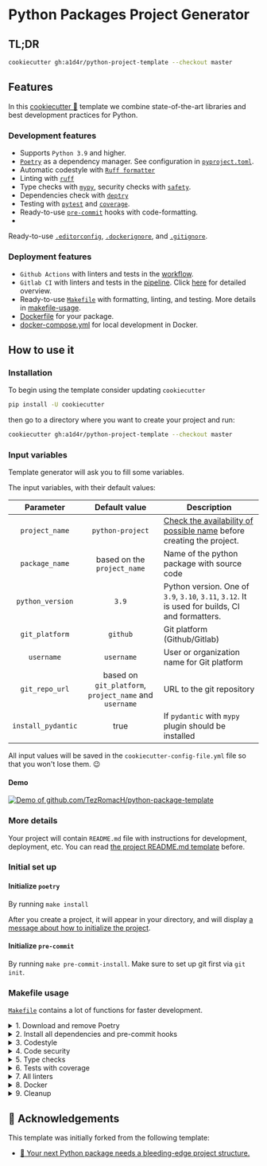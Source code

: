 # Python Packages Project Generator

## TL;DR

```bash
cookiecutter gh:a1d4r/python-project-template --checkout master
```

## Features

In this [cookiecutter 🍪](https://github.com/cookiecutter/cookiecutter) template we combine state-of-the-art libraries
and best development practices for Python.

### Development features

- Supports `Python 3.9` and higher.
- [`Poetry`](https://python-poetry.org/) as a dependency manager. See configuration
  in [`pyproject.toml`](%7B%7B%20cookiecutter.project_name.lower().replace('%20',%20'-')%20%7D%7D/pyproject.toml).
- Automatic codestyle with [`Ruff formatter`](https://docs.astral.sh/ruff/formatter/)
- Linting with [`ruff`](https://github.com/astral-sh/ruff)
- Type checks with [`mypy`](https://mypy.readthedocs.io), security checks
  with [`safety`](https://github.com/pyupio/safety).
- Dependencies check with [`deptry`](https://deptry.com/)
- Testing with [`pytest`](https://docs.pytest.org/en/latest/) and [`coverage`](https://github.com/nedbat/coveragepy).
- Ready-to-use [`pre-commit`](https://pre-commit.com/) hooks with code-formatting.
-
Ready-to-use [`.editorconfig`](%7B%7B%20cookiecutter.project_name.lower().replace('%20',%20'-')%20%7D%7D/.editorconfig), [`.dockerignore`](%7B%7B%20cookiecutter.project_name.lower().replace('%20',%20'-')%20%7D%7D/.dockerignore),
and [`.gitignore`](%7B%7B%20cookiecutter.project_name.lower().replace('%20',%20'-')%20%7D%7D/.gitignore).

### Deployment features

- `Github Actions` with linters and tests in
  the [workflow](%7B%7B%20cookiecutter.project_name.lower().replace('%20',%20'-')%20%7D%7D/.github/workflows/%7B%7B%20cookiecutter.package_name%20%7D%7D.yml).
- `Gitlab CI` with linters and tests in
  the [pipeline](%7B%7B%20cookiecutter.project_name.lower().replace('%20',%20'-')%20%7D%7D/.gitlab-ci.yml).
  Click [here](pages/gitlab.md) for detailed overview.
- Ready-to-use [`Makefile`](%7B%7B%20cookiecutter.project_name.lower().replace('%20',%20'-')%20%7D%7D/Makefile) with
  formatting, linting, and testing. More details in [makefile-usage](#makefile-usage).
- [Dockerfile](%7B%7B%20cookiecutter.project_name.lower().replace('%20',%20'-')%20%7D%7D/Dockerfile) for your package.
- [docker-compose.yml](%7B%7B%20cookiecutter.project_name.lower().replace('%20',%20'-')%20%7D%7D/docker-compose.yml) for
  local development in Docker.

## How to use it

### Installation

To begin using the template consider updating `cookiecutter`

```bash
pip install -U cookiecutter
```

then go to a directory where you want to create your project and run:

```bash
cookiecutter gh:a1d4r/python-project-template --checkout master
```

### Input variables

Template generator will ask you to fill some variables.

The input variables, with their default values:

|   **Parameter**    |                   **Default value**                    | **Description**                                                                                              |
|:------------------:|:------------------------------------------------------:|--------------------------------------------------------------------------------------------------------------|
|   `project_name`   |                    `python-project`                    | [Check the availability of possible name](http://ivantomic.com/projects/ospnc/) before creating the project. |
|   `package_name`   |              based on the `project_name`               | Name of the python package with source code                                                                  |
|  `python_version`  |                         `3.9`                          | Python version. One of `3.9`, `3.10`, `3.11`, `3.12`. It is used for builds, CI and formatters.              |
|   `git_platform`   |                        `github`                        | Git platform (Github/Gitlab)                                                                                 |
|     `username`     |                       `username`                       | User or organization name for Git platform                                                                   |
|   `git_repo_url`   | based on `git_platform`, `project_name` and `username` | URL to the git repository                                                                                    |
| `install_pydantic` |                          true                          | If `pydantic` with `mypy` plugin should be installed                                                         |

All input values will be saved in the `cookiecutter-config-file.yml` file so that you won't lose them. 😉

#### Demo

[![Demo of github.com/TezRomacH/python-package-template](https://asciinema.org/a/422052.svg)](https://asciinema.org/a/422052)

### More details

Your project will contain `README.md` file with instructions for development, deployment, etc. You can
read [the project README.md template](%7B%7B%20cookiecutter.project_name.lower().replace('%20',%20'-')%20%7D%7D/README.md)
before.

### Initial set up

#### Initialize `poetry`

By running `make install`

After you create a project, it will appear in your directory, and will
display [a message about how to initialize the project](%7B%7B%20cookiecutter.project_name.lower().replace('%20',%20'-')%20%7D%7D/README.md#installation).

#### Initialize `pre-commit`

By running `make pre-commit-install`. Make sure to set up git first via `git init`.

### Makefile usage

[`Makefile`](%7B%7B%20cookiecutter.project_name.lower().replace('%20',%20'-')%20%7D%7D/Makefile)
contains a lot of functions
for faster development.

<details>
<summary>1. Download and remove Poetry</summary>
<p>

To download and install Poetry run:

```bash
make poetry-download
```

To uninstall

```bash
make poetry-remove
```

</p>
</details>

<details>
<summary>2. Install all dependencies and pre-commit hooks</summary>
<p>

Install requirements:

```bash
make install
```

Pre-commit hooks coulb be installed after `git init` via

```bash
make pre-commit-install
```

</p>
</details>

<details>
<summary>3. Codestyle</summary>
<p>

Automatic formatting uses `ruff` formatter

```bash
make codestyle

# or use synonym
make format
```

Codestyle checks only, without rewriting files:

```bash
make check-codestyle
```

Update all dev libraries to the latest version using one comand

```bash
make update-dev-deps
```

</p>
</details>

<details>
<summary>4. Code security</summary>
<p>

```bash
make check-safety
```

This command launches `Poetry` integrity checks as well as identifies security issues with `Safety`

```bash
make check-safety
```

</p>
</details>

<details>
<summary>5. Type checks</summary>
<p>

Run `mypy` static type checker

```bash
make mypy
```

</p>
</details>

<details>
<summary>6. Tests with coverage</summary>
<p>

Run `pytest`

```bash
make test
```

</p>
</details>

<details>
<summary>7. All linters</summary>
<p>

Of course there is a command to ~~rule~~ run all linters in one:

```bash
make lint
```

</p>
</details>

<details>
<summary>8. Docker</summary>
<p>

```bash
make docker-build
```

which is equivalent to:

```bash
make docker-build VERSION=latest
```

Remove docker image with

```bash
make docker-remove
```

Run with docker compose

```bash
make docker-up
```

</p>
</details>

<details>
<summary>9. Cleanup</summary>
<p>
Delete cache and build files:

```bash
make cleanup
```

</p>
</details>

## 🏅 Acknowledgements

This template was initially forked from the following template:

- [🚀 Your next Python package needs a bleeding-edge project structure.](https://github.com/TezRomacH/python-package-template)
